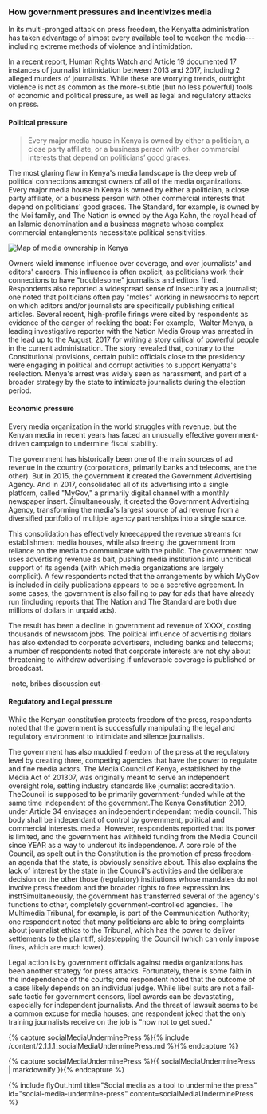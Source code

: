 ### How government pressures and incentivizes media

In its multi-pronged attack on press freedom, the Kenyatta administration has taken advantage of almost every available tool to weaken the media---including extreme methods of violence and intimidation.[](https://www.hrw.org/report/2017/05/30/not-worth-risk/threats-free-expression-ahead-kenyas-2017-elections)

In a [recent report](https://www.hrw.org/report/2017/05/30/not-worth-risk/threats-free-expression-ahead-kenyas-2017-elections), Human Rights Watch and Article 19 documented 17 instances of journalist intimidation between 2013 and 2017, including 2 alleged  murders of journalists. While these are worrying trends, outright violence is not as common as the more-subtle (but no less powerful) tools of economic and political pressure, as well as legal and regulatory attacks on press.  

#### Political pressure

<blockquote class="floatLeft">
  <p>Every major media house in Kenya is owned by either a politician, a close party affiliate, or a business person with other commercial interests that depend on politicians’ good graces.</p>
</blockquote>

The most glaring flaw in Kenya's media landscape is the deep web of political connections amongst owners of all of the media organizations. Every major media house in Kenya is owned by either a politician, a close party affiliate, or a business person with other commercial interests that depend on politicians' good graces. The Standard, for example, is owned by the Moi family, and The Nation is owned by the Aga Kahn, the royal head of an Islamic denomination and a business magnate whose complex commercial entanglements necessitate political sensitivities.

<div class="fullWidth">
  <img src="{{ site.baseurl }}/assets/img/on_graphic_mediaOwnership.png" alt="Map of media ownership in Kenya" />
</div>

Owners wield immense influence over coverage, and over journalists' and editors' careers. This influence is often explicit, as politicians work their connections to have "troublesome" journalists and editors fired. Respondents also reported a widespread sense of insecurity as a journalist; one noted that politicians often pay "moles" working in newsrooms to report on which editors and/or journalists are specifically publishing critical articles. Several recent, high-profile firings were cited by respondents as evidence of the danger of rocking the boat: For example,  Walter Menya, a leading investigative reporter with the Nation Media Group was arrested in the lead up to the August, 2017 for writing a story critical of powerful people in the current administration. The story revealed that, contrary to the Constitutional provisions, certain public officials close to the presidency were engaging in political and corrupt activities to support Kenyatta's reelection. Menya's arrest was widely seen as harassment, and part of a broader strategy by the state to intimidate journalists during the election period.

#### Economic pressure

Every media organization in the world struggles with revenue, but the Kenyan media in recent years has faced an unusually effective government-driven campaign to undermine fiscal stability.

The government has historically been one of the main sources of ad revenue in the country (corporations, primarily banks and telecoms, are the other). But in 2015, the government it created the Government Advertising Agency. And in 2017, consolidated all of its advertising into a single platform, called "MyGov," a primarily digital channel with a monthly newspaper insert. Simultaneously, it created the Government Advertising Agency, transforming the media's largest source of ad revenue from a diversified portfolio of multiple agency partnerships into a single source.

This consolidation has effectively kneecapped the revenue streams for establishment media houses, while also freeing the government from reliance on the media to communicate with the public. The government now uses advertising revenue as bait, pushing media institutions into uncritical support of its agenda (with which media organizations are largely complicit). A few respondents noted that the arrangements by which MyGov is included in daily publications appears to be a secretive agreement. In some cases, the government is also failing to pay for ads that have already run (including reports that The Nation and The Standard are both due millions of dollars in unpaid ads).

The result has been a decline in government ad revenue of XXXX, costing thousands of newsroom jobs. The political influence of advertising dollars has also extended to corporate advertisers, including banks and telecoms; a number of respondents noted that corporate interests are not shy about threatening to withdraw advertising if unfavorable coverage is published or broadcast.

-note, bribes discussion cut-

#### Regulatory and Legal pressure

While the Kenyan constitution protects freedom of the press, respondents noted that the government is successfully manipulating the legal and regulatory environment to intimidate and silence journalists.

The government has also muddied freedom of the press at the regulatory level by creating three, competing agencies that have the power to regulate and fine media actors. The Media Council of Kenya, established by the Media Act of 201307, was originally meant to serve an independent oversight role, setting industry standards like journalist accreditation. TheCouncil is supposed to be primarily government-funded while at the same time independent of the government.The Kenya Constitution 2010, under Article 34 envisages an independentindependant media council. This body shall be independant of control by government, political and commercial interests. media  However, respondents reported that its power is limited, and the government has withheld funding from the Media Council since YEAR as a way to undercut its independence. A core role of the Council, as spelt out in the Constitution is the promotion of press freedom- an agenda that the state, is obviously sensitive about. This also explains the lack of interest by the state in the Council's activities and the deliberate decision on the other those (regulatory) institutions whose mandates do not involve press freedom and the broader rights to free expression.ins insttSimultaneously, the government has transferred several of the agency's functions to other, completely government-controlled agencies. The Multimedia Tribunal, for example, is part of the Communication Authority; one respondent noted that many politicians are able to bring complaints about journalist ethics to the Tribunal, which has the power to deliver settlements to the plaintiff, sidestepping the Council (which can only impose fines, which are much lower).

Legal action is by government officials against media organizations has been another strategy for press attacks. Fortunately, there is some faith in the independence of the courts; one respondent noted that the outcome of a case likely depends on an individual judge. While libel suits are not a fail-safe tactic for government censors, libel awards can be devastating, especially for independent journalists. And the threat of lawsuit seems to be a common excuse for media houses; one respondent joked that the only training journalists receive on the job is "how not to get sued."

<!-- Include content as a variable -->
{% capture socialMediaUnderminePress %}{% include /content/2.1.1.1_socialMediaUnderminePress.md %}{% endcapture %}
<!-- markdownify the variable -->
{% capture socialMediaUnderminePress %}{{ socialMediaUnderminePress | markdownify }}{% endcapture %}
<!-- include the flyOut function and pass in the variable content -->
{% include flyOut.html title="Social media as a tool to undermine the press" id="social-media-undermine-press" content=socialMediaUnderminePress %}

